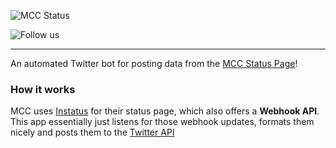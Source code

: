 ![MCC Status](https://i.imgur.com/Da6bv1C_d.webp?maxwidth=600&fidelity=grand)

![Follow us](https://img.shields.io/twitter/follow/mccstatusbot?style=flat%20&logo=twitter)


---

An automated Twitter bot for posting data from the [MCC Status Page](https://status.mcchampionship.com/)!

### How it works

MCC uses [Instatus](https://instatus.com/home) for their status page, which also offers a
**Webhook API**. This app essentially just listens for those webhook updates, formats them
nicely and posts them to the [Twitter API](https://developer.twitter.com/en/docs/twitter-api)
